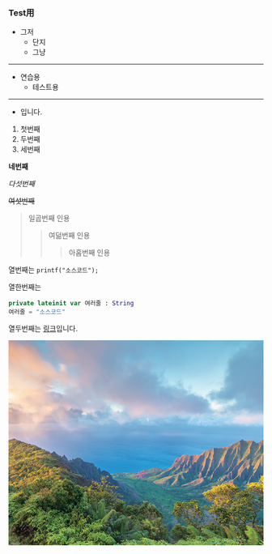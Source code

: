 ### Test用

- 그저
  - 단지
  - 그냥
---
- 연습용
  - 테스트용
***
- 입니다.
1. 첫번째
2. 두번째
3. 세번째

__네번째__

_다섯번째_

~~여섯번째~~

> 일곱번째 인용
>>여덞번째 인용
>>>아홉번째 인용

열번째는 `printf("소스코드");`

열한번째는
```kotlin
private lateinit var 여러줄 : String
여러줄 = "소스코드"
```
열두번째는 [링크](https://www.naver.com/, "네이버임 ㅎ")입니다.

![자연사진](./naturePic/nature.jpg)
